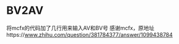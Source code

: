 # BV2AV
将mcfx的代码加了几行用来输入AV和BV号
感谢mcfx，原地址https://www.zhihu.com/question/381784377/answer/1099438784
